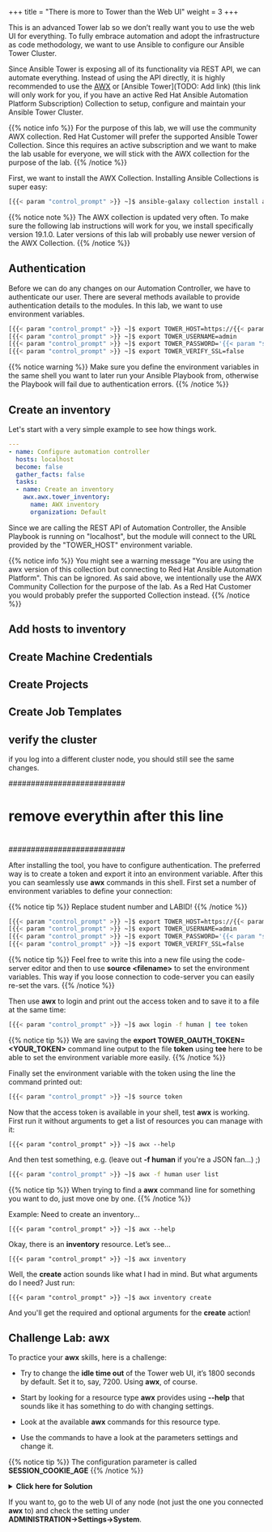 +++
title = "There is more to Tower than the Web UI"
weight = 3
+++

This is an advanced Tower lab so we don’t really want you to use the web UI for everything. To fully embrace automation and adopt the infrastructure as code methodology, we want to use Ansible to configure our Ansible Tower Cluster.

Since Ansible Tower is exposing all of its functionality via REST API, we can automate everything. Instead of using the API directly, it is highly recommended to use the [AWX](https://github.com/ansible/awx/tree/devel/awx_collection) or [Ansible Tower](TODO: Add link) (this link will only work for you, if you have an active Red Hat Ansible Automation Platform Subscription) Collection to setup, configure and maintain your Ansible Tower Cluster.

{{% notice info %}}
For the purpose of this lab, we will use the community AWX collection. Red Hat Customer will prefer the supported Ansible Tower Collection. Since this requires an active subscription and we want to make the lab usable for everyone, we will stick with the AWX collection for the purpose of the lab.
{{% /notice %}}

First, we want to install the AWX Collection. Installing Ansible Collections is super easy:

```bash
[{{< param "control_prompt" >}} ~]$ ansible-galaxy collection install awx.awx:19.1.0
```

{{% notice note %}}
The AWX collection is updated very often. To make sure the following lab instructions will work for you, we install specifically version 19.1.0. Later versions of this lab will probably use newer version of the AWX Collection.
{{% /notice %}}

## Authentication

Before we can do any changes on our Automation Controller, we have to authenticate our user. There are several methods available to provide authentication details to the modules. In this lab, we want to use environment variables.

```bash
[{{< param "control_prompt" >}} ~]$ export TOWER_HOST=https://{{< param "external_tower" >}}
[{{< param "control_prompt" >}} ~]$ export TOWER_USERNAME=admin
[{{< param "control_prompt" >}} ~]$ export TOWER_PASSWORD='{{< param "secret_password" >}}'
[{{< param "control_prompt" >}} ~]$ export TOWER_VERIFY_SSL=false
```

{{% notice warning %}}
Make sure you define the environment variables in the same shell you want to later run your Ansible Playbook from, otherwise the Playbook will fail due to authentication errors.
{{% /notice %}}

## Create an inventory

Let's start with a very simple example to see how things work.

```yaml
---
- name: Configure automation controller
  hosts: localhost
  become: false
  gather_facts: false
  tasks:
  - name: Create an inventory
    awx.awx.tower_inventory:
      name: AWX inventory
      organization: Default
```

Since we are calling the REST API of Automation Controller, the Ansible Playbook is running on "localhost", but the module will connect to the URL provided by the "TOWER_HOST" environment variable.

{{% notice info %}}
You might see a warning message "You are using the awx version of this collection but connecting to Red Hat Ansible Automation Platform". This can be ignored. As said above, we intentionally use the AWX Community Collection for the purpose of the lab. As a Red Hat Customer you would probably prefer the supported Collection instead.
{{% /notice %}}

## Add hosts to inventory

## Create Machine Credentials

## Create Projects

## Create Job Templates

## verify the cluster

if you log into a different cluster node, you should still see the same changes.

##########################
#
# remove everythin after this line
#
##########################




After installing the tool, you have to configure authentication. The preferred way is to create a token and export it into an environment variable. After this you can seamlessly use **awx** commands in this shell. First set a number of environment variables to define your connection:

{{% notice tip %}}
Replace student number and LABID!
{{% /notice %}}

```bash
[{{< param "control_prompt" >}} ~]$ export TOWER_HOST=https://{{< param "external_tower" >}}
[{{< param "control_prompt" >}} ~]$ export TOWER_USERNAME=admin
[{{< param "control_prompt" >}} ~]$ export TOWER_PASSWORD='{{< param "secret_password" >}}'
[{{< param "control_prompt" >}} ~]$ export TOWER_VERIFY_SSL=false
```

{{% notice tip %}}
Feel free to write this into a new file using the code-server editor and then to use **source \<filename\>** to set the environment variables. This way if you loose connection to code-server you can easily re-set the vars.
{{% /notice %}}

Then use **awx** to login and print out the access token and to save it to a file at the same time:

```bash
[{{< param "control_prompt" >}} ~]$ awx login -f human | tee token
```

{{% notice tip %}}
We are saving the **export TOWER_OAUTH_TOKEN=\<YOUR_TOKEN\>** command line output to the file **token** using **tee** here to be able to set the environment variable more easily.
{{% /notice %}}

Finally set the environment variable with the token using the line the command printed out:

```bash
[{{< param "control_prompt" >}} ~]$ source token
```

Now that the access token is available in your shell, test **awx** is working. First run it without arguments to get a
list of resources you can manage with it:

    [{{< param "control_prompt" >}} ~]$ awx --help

And then test something, e.g. (leave out **-f human** if you're a JSON fan...) ;)

```bash
[{{< param "control_prompt" >}} ~]$ awx -f human user list
```

{{% notice tip %}}
When trying to find a **awx** command line for something you want to do, just move one by one.
{{% /notice %}}

Example: Need to create an inventory...

    [{{< param "control_prompt" >}} ~]$ awx --help

Okay, there is an **inventory** resource. Let’s see…

    [{{< param "control_prompt" >}} ~]$ awx inventory

Well, the **create** action sounds like what I had in mind. But what arguments do I
need? Just run:

    [{{< param "control_prompt" >}} ~]$ awx inventory create

And you'll get the required and optional arguments for the **create** action!

## Challenge Lab: awx

To practice your **awx** skills, here is a challenge:

- Try to change the **idle time out** of the Tower web UI, it’s 1800 seconds by default. Set it to, say, 7200. Using **awx**, of course.

- Start by looking for a resource type **awx** provides using **--help** that sounds like it has something to do with changing settings.

- Look at the available **awx** commands for this resource type.

- Use the commands to have a look at the parameters settings and change it.

{{% notice tip %}}
The configuration parameter is called **SESSION\_COOKIE\_AGE**
{{% /notice %}}

<details><summary><b>Click here for Solution</b></summary>
<hr/>
<p>

```bash
[{{< param "control_prompt" >}} ~]$ awx setting list | grep SESSION
[{{< param "control_prompt" >}} ~]$ awx setting modify SESSION_COOKIE_AGE 7200
[{{< param "control_prompt" >}} ~]$ awx setting list | grep SESSION
```

</p>
<hr/>
</details>

If you want to, go to the web UI of any node (not just the one you connected **awx** to) and check the setting under **ADMINISTRATION→Settings→System**.
